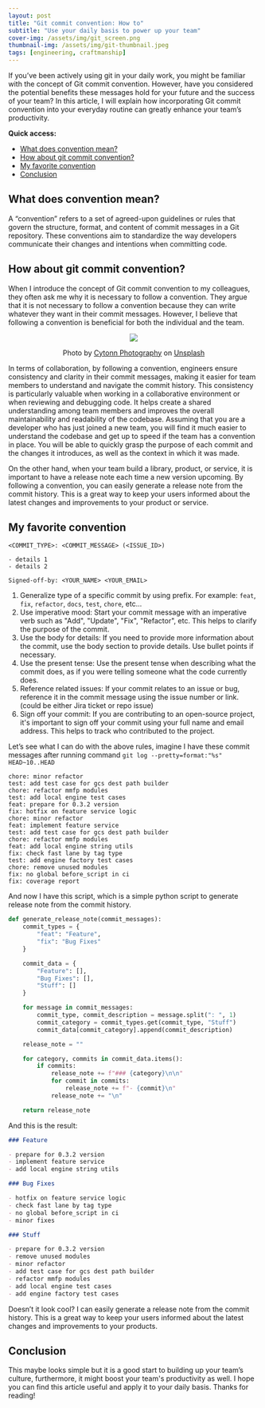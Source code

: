 ```yaml
---
layout: post
title: "Git commit convention: How to"
subtitle: "Use your daily basis to power up your team"
cover-img: /assets/img/git_screen.png
thumbnail-img: /assets/img/git-thumbnail.jpeg
tags: [engineering, craftmanship]
---
```


If you’ve been actively using git in your daily work, you might be familiar with the concept of Git commit convention. However, have you considered the potential benefits these messages hold for your future and the success of your team? In this article, I will explain how incorporating Git commit convention into your everyday routine can greatly enhance your team’s productivity.

**Quick access:**
- [What does convention mean?](#what-does-convention-mean)
- [How about git commit convention?](#how-about-git-commit-convention)
- [My favorite convention](#my-favorite-convention)
- [Conclusion](#conclusion)

## What does convention mean?

A “convention” refers to a set of agreed-upon guidelines or rules that govern the structure, format, and content of commit messages in a Git repository. These conventions aim to standardize the way developers communicate their changes and intentions when committing code.

## How about git commit convention?

When I introduce the concept of Git commit convention to my colleagues, they often ask me why it is necessary to follow a convention. They argue that it is not necessary to follow a convention because they can write whatever they want in their commit messages. However, I believe that following a convention is beneficial for both the individual and the team.

<p align = "center">
<img src = "https://images.unsplash.com/photo-1521791136064-7986c2920216?ixlib=rb-4.0.3&ixid=M3wxMjA3fDB8MHxwaG90by1wYWdlfHx8fGVufDB8fHx8fA%3D%3D&auto=format&fit=crop&w=3269&q=80">
</p>
<p align = "center">
Photo by <a href="https://unsplash.com/@cytonn_photography?utm_source=unsplash&utm_medium=referral&utm_content=creditCopyText">Cytonn Photography</a> on <a href="https://unsplash.com/photos/n95VMLxqM2I?utm_source=unsplash&utm_medium=referral&utm_content=creditCopyText">Unsplash</a>
</p>

In terms of collaboration, by following a convention, engineers ensure consistency and clarity in their commit messages, making it easier for team members to understand and navigate the commit history. This consistency is particularly valuable when working in a collaborative environment or when reviewing and debugging code. It helps create a shared understanding among team members and improves the overall maintainability and readability of the codebase. Assuming that you are a developer who has just joined a new team, you will find it much easier to understand the codebase and get up to speed if the team has a convention in place. You will be able to quickly grasp the purpose of each commit and the changes it introduces, as well as the context in which it was made.

On the other hand, when your team build a library, product, or service, it is important to have a release note each time a new version upcoming. By following a convention, you can easily generate a release note from the commit history. This is a great way to keep your users informed about the latest changes and improvements to your product or service.

## My favorite convention

```
<COMMIT_TYPE>: <COMMIT_MESSAGE> (<ISSUE_ID>)

- details 1
- details 2

Signed-off-by: <YOUR_NAME> <YOUR_EMAIL>
```

1. Generalize type of a specific commit by using prefix. For example: `feat`, `fix`, `refactor`, `docs`, `test`, `chore`, etc...
2. Use imperative mood: Start your commit message with an imperative verb such as "Add", "Update", "Fix", "Refactor", etc. This helps to clarify the purpose of the commit.
3. Use the body for details: If you need to provide more information about the commit, use the body section to provide details. Use bullet points if necessary.
4. Use the present tense: Use the present tense when describing what the commit does, as if you were telling someone what the code currently does.
5. Reference related issues: If your commit relates to an issue or bug, reference it in the commit message using the issue number or link. (could be either Jira ticket or repo issue)
6. Sign off your commit: If you are contributing to an open-source project, it's important to sign off your commit using your full name and email address. This helps to track who contributed to the project.

Let’s see what I can do with the above rules, imagine I have these commit messages after running command `git log --pretty=format:"%s" HEAD~10..HEAD`

```
chore: minor refactor
test: add test case for gcs dest path builder
chore: refactor mmfp modules
test: add local engine test cases
feat: prepare for 0.3.2 version
fix: hotfix on feature service logic
chore: minor refactor
feat: implement feature service
test: add test case for gcs dest path builder
chore: refactor mmfp modules
feat: add local engine string utils
fix: check fast lane by tag type
test: add engine factory test cases
chore: remove unused modules
fix: no global before_script in ci
fix: coverage report
```

And now I have this script, which is a simple python script to generate release note from the commit history.

```python
def generate_release_note(commit_messages):
    commit_types = {
        "feat": "Feature",
        "fix": "Bug Fixes"
    }

    commit_data = {
        "Feature": [],
        "Bug Fixes": [],
        "Stuff": []
    }

    for message in commit_messages:
        commit_type, commit_description = message.split(": ", 1)
        commit_category = commit_types.get(commit_type, "Stuff")
        commit_data[commit_category].append(commit_description)

    release_note = ""

    for category, commits in commit_data.items():
        if commits:
            release_note += f"### {category}\n\n"
            for commit in commits:
                release_note += f"- {commit}\n"
            release_note += "\n"

    return release_note
```

And this is the result:

``` markdown
### Feature

- prepare for 0.3.2 version
- implement feature service
- add local engine string utils

### Bug Fixes

- hotfix on feature service logic
- check fast lane by tag type
- no global before_script in ci
- minor fixes

### Stuff

- prepare for 0.3.2 version
- remove unused modules
- minor refactor
- add test case for gcs dest path builder
- refactor mmfp modules
- add local engine test cases
- add engine factory test cases
```

Doesn’t it look cool? I can easily generate a release note from the commit history. This is a great way to keep your users informed about the latest changes and improvements to your products.


## Conclusion
This maybe looks simple but it is a good start to building up your team’s culture, furthermore, it might boost your team's productivity as well. I hope you can find this article useful and apply it to your daily basis. Thanks for reading!
